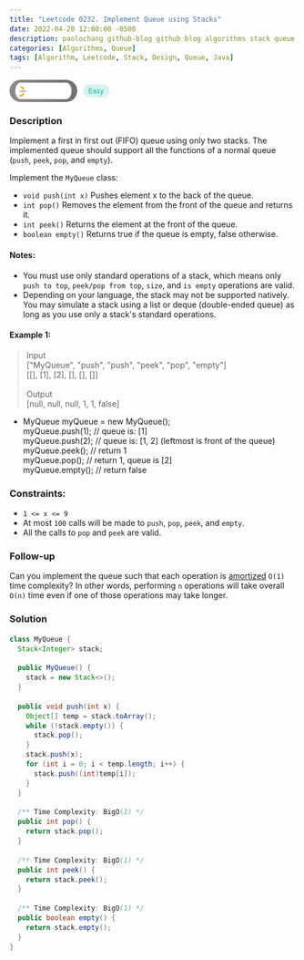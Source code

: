 ```yaml
---
title: "Leetcode 0232. Implement Queue using Stacks"
date: 2022-04-20 12:00:00 -0500
description: paolochang github-blog github blog algorithms stack queue
categories: [Algorithms, Queue]
tags: [Algorithm, Leetcode, Stack, Design, Queue, Java]
---
```


<style type='text/css'>
blockquote {
  margin-left: 14px;
}
img {
  left: 0 !important;
  transform: none !important;
  -webkit-transform: none !important;
}
[class*="summary"] {
  display: none;
}
[class*="header"] {
  display: flex;
  flex-direction: row;
  align-items: center;
  gap: 10px;
}
[class*="leet_logo"] {
  height: 29px;
  padding: 5px 10px;
  border-radius: 21px;
  background-color: #f7f7f7;
  background: linear-gradient(90deg, rgba(80,80,80,0.65) 0%, rgba(36,36,36,0.65) 100%);
}
[class*="easy"] {
  color: #00B8A3;
  font-size: 12px;
  padding: 4px 10px;
  border-radius: 21px;
  background-color: rgba(0, 184, 163, 0.15);
}
[class*="medium"] {
  color: #FFC01E;
  font-size: 12px;
  padding: 4px 10px;
  border-radius: 21px;
  background-color: #FFC01E26;
}
</style>

<div class=summary>
  Implement a first in first out (FIFO) queue using only two stacks. The implemented queue should support all the functions of a normal queue (`push`, `peek`, `pop`, and `empty`).
  
  Implement the `MyQueue` class:
</div>

<div id=header class=header>
  <img class=leet_logo src="/assets/img/leetcode_logo.png" />
  <span class=easy>Easy</span>
</div>

### Description

Implement a first in first out (FIFO) queue using only two stacks. The implemented queue should support all the functions of a normal queue (`push`, `peek`, `pop`, and `empty`).

Implement the `MyQueue` class:

- `void push(int x)` Pushes element x to the back of the queue.
- `int pop()` Removes the element from the front of the queue and returns it.
- `int peek()` Returns the element at the front of the queue.
- `boolean empty()` Returns true if the queue is empty, false otherwise.

#### Notes:

- You must use only standard operations of a stack, which means only `push to top`, `peek/pop from top`, `size`, and `is empty` operations are valid.
- Depending on your language, the stack may not be supported natively. You may simulate a stack using a list or deque (double-ended queue) as long as you use only a stack's standard operations.

#### Example 1:

> Input<br/>["MyQueue", "push", "push", "peek", "pop", "empty"]<br/>[[], [1], [2], [], [], []]<br/><br/>
> Output<br/>[null, null, null, 1, 1, false]

- MyQueue myQueue = new MyQueue();<br/>
  myQueue.push(1); // queue is: [1]<br/>
  myQueue.push(2); // queue is: [1, 2] (leftmost is front of the queue)<br/>
  myQueue.peek(); // return 1<br/>
  myQueue.pop(); // return 1, queue is [2]<br/>
  myQueue.empty(); // return false

### Constraints:

- `1 <= x <= 9`
- At most `100` calls will be made to `push`, `pop`, `peek`, and `empty`.
- All the calls to `pop` and `peek` are valid.

### Follow-up

Can you implement the queue such that each operation is [amortized](https://en.wikipedia.org/wiki/Amortized_analysis) `O(1)` time complexity? In other words, performing `n` operations will take overall `O(n)` time even if one of those operations may take longer.

### Solution

```java
class MyQueue {
  Stack<Integer> stack;

  public MyQueue() {
    stack = new Stack<>();
  }

  public void push(int x) {
    Object[] temp = stack.toArray();
    while (!stack.empty()) {
      stack.pop();
    }
    stack.push(x);
    for (int i = 0; i < temp.length; i++) {
      stack.push((int)temp[i]);
    }
  }

  /** Time Complexity: BigO(1) */
  public int pop() {
    return stack.pop();
  }

  /** Time Complexity: BigO(1) */
  public int peek() {
    return stack.peek();
  }

  /** Time Complexity: BigO(1) */
  public boolean empty() {
    return stack.empty();
  }
}
```

<script>
  const anchor = document.getElementById("header").querySelector("a");
  anchor.classList.remove("popup");
  anchor.style.cursor = "pointer";
  anchor.setAttribute("target", "_black");
  anchor.setAttribute("href", "https://leetcode.com/problems/implement-queue-using-stacks/");
</script>
